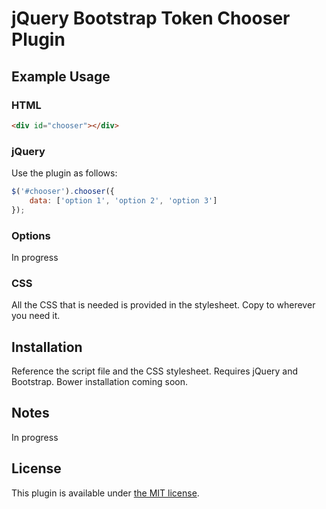 # jQuery Bootstrap Token Chooser Plugin

## Example Usage

### HTML

```html
<div id="chooser"></div>
```

### jQuery

Use the plugin as follows:

```js
$('#chooser').chooser({
    data: ['option 1', 'option 2', 'option 3']
});
```

### Options

In progress

### CSS

All the CSS that is needed is provided in the stylesheet. Copy to wherever you need it.

## Installation

Reference the script file and the CSS stylesheet. Requires jQuery and Bootstrap. Bower installation coming soon.

## Notes

In progress

## License

This plugin is available under [the MIT license](http://mths.be/mit).
